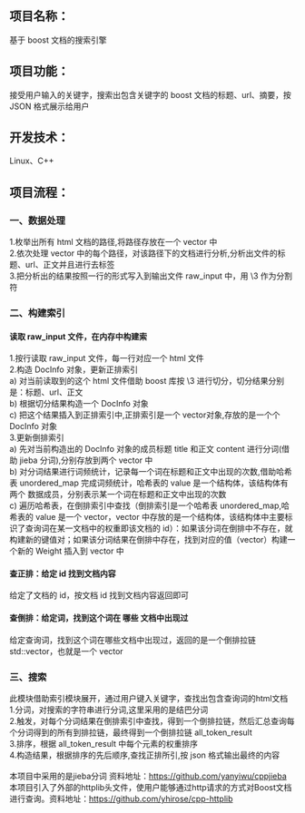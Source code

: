 ## 项目名称：
基于 boost 文档的搜索引擎
## 项目功能：
接受用户输入的关键字，搜索出包含关键字的 boost 文档的标题、url、摘要，按 JSON 格式展示给用户
## 开发技术：
Linux、C++<br>
## 项目流程：
### 一、数据处理
1.枚举出所有 html 文档的路径,将路径存放在一个 vector 中<br>
2.依次处理 vector 中的每个路径，对该路径下的文档进行分析,分析出文件的标题、url、正文并且进行去标签<br>
3.把分析出的结果按照一行的形式写入到输出文件 raw_input 中，用 \3 作为分割符<br>
### 二、构建索引
#### 读取 raw_input 文件，在内存中构建索
1.按行读取 raw_input 文件，每一行对应一个 html 文件<br>
2.构造 DocInfo 对象，更新正排索引<br>
a) 对当前读取到的这个 html 文件借助 boost 库按 \3 进行切分，切分结果分别是：标题、url、正文<br>
b) 根据切分结果构造一个 DocInfo 对象<br>
c) 把这个结果插入到正排索引中,正排索引是一个 vector对象,存放的是一个个 DocInfo 对象<br>
3.更新倒排索引<br>
a) 先对当前构造出的 DocInfo 对象的成员标题 title 和正文 content 进行分词(借助 jieba 分词),分别存放到两个 vector 中<br>
b) 对分词结果进行词频统计，记录每一个词在标题和正文中出现的次数,借助哈希表 unordered_map 完成词频统计，哈希表的 value 是一个结构体，该结构体有两个 数据成员，分别表示某一个词在标题和正文中出现的次数<br>
c) 遍历哈希表，在倒排索引中查找（倒排索引是一个哈希表 unordered_map,哈希表的 value 是一个 vector，vector 中存放的是一个结构体，该结构体中主要标识了查询词在某一文档中的权重即该文档的 id）：如果该分词在倒排中不存在，就构建新的键值对；如果该分词结果在倒排中存在，找到对应的值（vector）构建一个新的 Weight 插入到 vector 中<br>
#### 查正排：给定 id 找到文档内容
给定了文档的 id，按文档 id 找到文档内容返回即可<br>
#### 查倒排：给定词，找到这个词在 哪些 文档中出现过
给定查询词，找到这个词在哪些文档中出现过，返回的是一个倒排拉链 std::vector<Weight>，也就是一个 vector<br>
  
### 三、搜索
此模块借助索引模块展开，通过用户键入关键字，查找出包含查询词的html文档<br>
1.分词，对搜索的字符串进行分词,这里采用的是结巴分词<br>
2.触发，对每个分词结果在倒排索引中查找，得到一个倒排拉链，然后汇总查询每个分词得到的所有到排拉链，最终得到一个倒排拉链 all_token_result<br>
3.排序，根据 all_token_result 中每个元素的权重排序<br>
4.构造结果，根据排序的先后顺序,查找正排所引,按 json 格式输出最终的内容<br>
<br>
本项目中采用的是jieba分词 资料地址：https://github.com/yanyiwu/cppjieba<br>
本项目引入了外部的httplib头文件，使用户能够通过http请求的方式对Boost文档进行查询。资料地址：https://github.com/yhirose/cpp-httplib<br>
